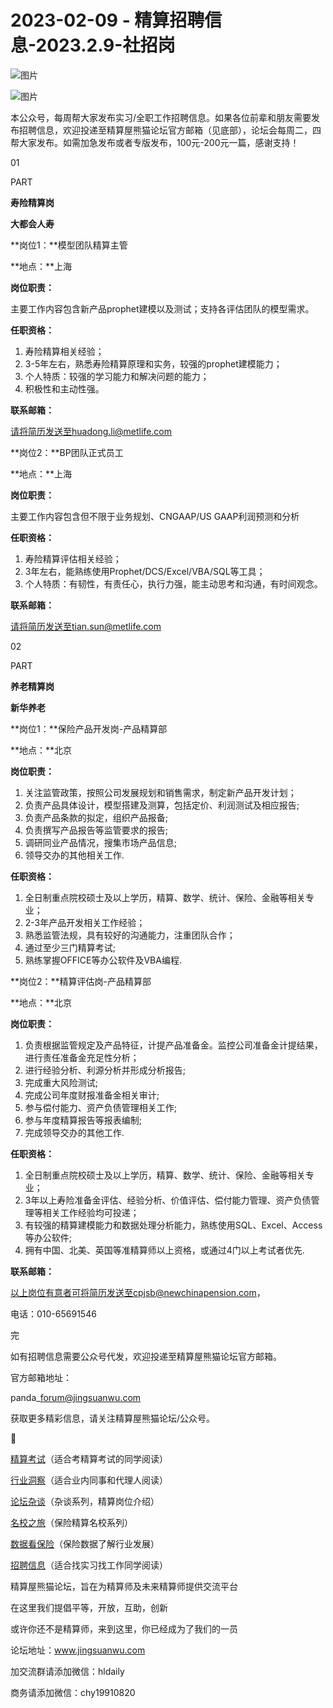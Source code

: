 # 2023-02-09 - 精算招聘信息-2023.2.9-社招岗

![图片](https://mmbiz.qpic.cn/mmbiz_jpg/PVTr5cqOmdsiaicIRGthO3IhpdkibrFUWVU1xAtP9ZY24c0vAhCVJo55thjfrfia19NvibyVvich2UW9I8vGCty5LxNw/640?wx_fmt=jpeg&tp=webp&wxfrom=5&wx_lazy=1)

![图片](https://mmbiz.qpic.cn/mmbiz_png/7QRTvkK2qC63c02mKcsfAaJ8sNcicTvg22UkHHibvKiasFS9FS6E4FeV0Dibe7as7h4tm8p7EfNfI06adlGbL2icYjw/640?wx_fmt=png&tp=webp&wxfrom=5&wx_lazy=1)

本公众号，每周帮大家发布实习/全职工作招聘信息。如果各位前辈和朋友需要发布招聘信息，欢迎投递至精算屋熊猫论坛官方邮箱（见底部），论坛会每周二，四帮大家发布。如需加急发布或者专版发布，100元-200元一篇，感谢支持！

01

PART

**寿险精算岗**

**大都会人寿**

**岗位1：**模型团队精算主管

**地点：**上海

**岗位职责：**

主要工作内容包含新产品prophet建模以及测试；支持各评估团队的模型需求。

**任职资格：**

1. 寿险精算相关经验；
2. 3-5年左右，熟悉寿险精算原理和实务，较强的prophet建模能力；
3. 个人特质：较强的学习能力和解决问题的能力；
4. 积极性和主动性强。

**联系邮箱：**

请将简历发送至huadong.li@metlife.com

**岗位2：**BP团队正式员工

**地点：**上海

**岗位职责：**

主要工作内容包含但不限于业务规划、CNGAAP/US GAAP利润预测和分析

**任职资格：**

1. 寿险精算评估相关经验；
2. 3年左右，能熟练使用Prophet/DCS/Excel/VBA/SQL等工具；
3. 个人特质：有韧性，有责任心，执行力强，能主动思考和沟通，有时间观念。

**联系邮箱：**

请将简历发送至tian.sun@metlife.com

02

PART

**养老精算岗**

**新华养老**

**岗位1：**保险产品开发岗-产品精算部

**地点：**北京

**岗位职责：**

1. 关注监管政策，按照公司发展规划和销售需求，制定新产品开发计划；
2. 负责产品具体设计，模型搭建及测算，包括定价、利润测试及相应报告;
3. 负责产品条款的拟定，组织产品报备;
4. 负责撰写产品报告等监管要求的报告;
5. 调研同业产品情况，搜集市场产品信息;
6. 领导交办的其他相关工作.

**任职资格：**

1. 全日制重点院校硕士及以上学历，精算、数学、统计、保险、金融等相关专业；
2. 2-3年产品开发相关工作经验；
3. 熟悉监管法规，具有较好的沟通能力，注重团队合作；
4. 通过至少三门精算考试;
5. 熟练掌握OFFICE等办公软件及VBA编程.

**岗位2：**精算评估岗-产品精算部

**地点：**北京

**岗位职责：**

1. 负责根据监管规定及产品特征，计提产品准备金。监控公司准备金计提结果，进行责任准备金充足性分析；
2. 进行经验分析、利源分析并形成分析报告;
3. 完成重大风险测试;
4. 完成公司年度财报准备金相关审计;
5. 参与偿付能力、资产负债管理相关工作;
6. 参与年度精算报告等报表编制;
7. 完成领导交办的其他工作.

**任职资格：**

1. 全日制重点院校硕士及以上学历，精算、数学、统计、保险、金融等相关专业；
2. 3年以上寿险准备金评估、经验分析、价值评估、偿付能力管理、资产负债管理等相关工作经验均可投递；
3. 有较强的精算建模能力和数据处理分析能力，熟练使用SQL、Excel、Access等办公软件;
4. 拥有中国、北美、英国等准精算师以上资格，或通过4门以上考试者优先.

**联系邮箱：**

以上岗位有意者可将简历发送至cpjsb@newchinapension.com，

电话：010-65691546


完

如有招聘信息需要公众号代发，欢迎投递至精算屋熊猫论坛官方邮箱。

官方邮箱地址：

panda\_forum@jingsuanwu.com

获取更多精彩信息，请关注精算屋熊猫论坛/公众号。


👀

[精算考试](https://mp.weixin.qq.com/mp/appmsgalbum?__biz=MzIyMjA5MzUwMg==&action=getalbum&album_id=1466144252454764546#wechat_redirect)（适合考精算考试的同学阅读）

[行业洞察](https://mp.weixin.qq.com/mp/appmsgalbum?__biz=MzIyMjA5MzUwMg==&action=getalbum&album_id=1466140974488748032#wechat_redirect)（适合业内同事和代理人阅读）

[论坛杂谈](https://mp.weixin.qq.com/mp/appmsgalbum?__biz=MzIyMjA5MzUwMg==&action=getalbum&album_id=1466151460148084736#wechat_redirect)（杂谈系列，精算岗位介绍）

[名校之旅](https://mp.weixin.qq.com/mp/appmsgalbum?__biz=MzIyMjA5MzUwMg==&action=getalbum&album_id=1466147283460161538#wechat_redirect)（保险精算名校系列）

[数据看保险](https://mp.weixin.qq.com/mp/appmsgalbum?__biz=MzIyMjA5MzUwMg==&action=getalbum&album_id=2002358913534328835#wechat_redirect)（保险数据了解行业发展）

[招聘信息](https://mp.weixin.qq.com/mp/appmsgalbum?__biz=MzIyMjA5MzUwMg==&action=getalbum&album_id=1466154141080092675#wechat_redirect)（适合找实习找工作同学阅读）

精算屋熊猫论坛，旨在为精算师及未来精算师提供交流平台

在这里我们提倡平等，开放，互助，创新

或许你还不是精算师，来到这里，你已经成为了我们的一员

论坛地址：www.jingsuanwu.com

加交流群请添加微信：hldaily

商务请添加微信：chy19910820